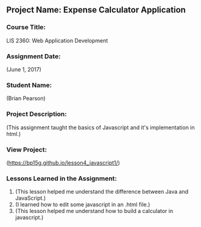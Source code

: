 ## Project Name:  Expense Calculator Application

### Course Title:
LIS 2360:  Web Application Development

### Assignment Date:  
(June 1, 2017)

### Student Name:  
(Brian Pearson)

### Project Description:
(This assignment taught the basics of Javascript and it's implementation in html.)

### View Project:
(https://bp15g.github.io/lesson4_javascript1/)

### Lessons Learned in the Assignment:
1. (This lesson helped me understand the difference between Java and JavaScript.)
2. (I learned how to edit some javascript in an .html file.)
3. (This lesson helped me understand how to build a calculator in javascript.)

